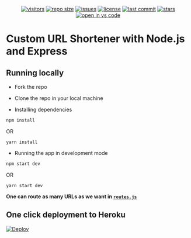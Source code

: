 <p align="center">
<a href="https://github.com/ankityadavhere/url-shortener"><img alt="visitors" src="https://visitor-badge.laobi.icu/badge?page_id=ankityadavhere.url-shortener"></a>
<a href="https://github.com/ankityadavhere/url-shortener"><img alt="repo size" src="https://img.shields.io/github/repo-size/ankityadavhere/url-shortener"></a>
<a href="https://github.com/ankityadavhere/url-shortener/issues"><img alt="issues" src="https://img.shields.io/github/issues/ankityadavhere/url-shortener"></a>
<a href="https://github.com/ankityadavhere/url-shortener/blob/master/LICENSE"><img alt="license"
src="https://img.shields.io/github/license/ankityadavhere/url-shortener"></a>
<a href="https://github.com/ankityadavhere/url-shortener/commits/master"><img alt="last commit"
src="https://img.shields.io/github/last-commit/ankityadavhere/url-shortener"></a>
<a href="https://github.com/ankityadavhere/url-shortener/stargazers"><img alt="stars" src="https://img.shields.io/github/stars/ankityadavhere/url-shortener?style=social"></a>
<a href="https://open.vscode.dev/ankityadavhere/url-shortener"><img alt="open in vs code" src="https://open.vscode.dev/badges/open-in-vscode.svg"></a>
</p>

# Custom URL Shortener with Node.js and Express

## Running locally

- Fork the repo

- Clone the repo in your local machine

- Installing dependencies

```bash
npm install
```

OR

```
yarn install
```

- Running the app in development mode

```bash
npm start dev
```

OR

```
yarn start dev
```

**One can route as many URLs as we want in [`routes.js`](https://github.com/ankityadavhere/url-shortener/blob/main/src/routes/routes.js)**

## One click deployment to Heroku

<a href="https://heroku.com/deploy">
  <img src="https://www.herokucdn.com/deploy/button.svg" alt="Deploy">
</a>
